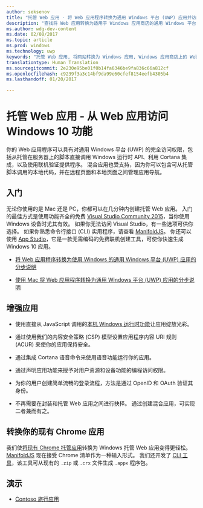 ```yaml
---
author: seksenov
title: "托管 Web 应用 - 将 Web 应用程序转换为通用 Windows 平台 (UWP) 应用并访问本机 Windows 10 功能"
description: "查找将 Web 应用转换为适用于 Windows 应用商店的通用 Windows 平台 (UWP) 应用的资源。"
ms.author: wdg-dev-content
ms.date: 02/08/2017
ms.topic: article
ms.prod: windows
ms.technology: uwp
keywords: "托管 Web 应用, 将网站转换为 Windows 应用, Windows 应用商店上的 Web 应用, 适用于 Windows 的 Chrome 应用"
translationtype: Human Translation
ms.sourcegitcommit: 2e230e95be01f0b14fa6346be9fa836c66a812cf
ms.openlocfilehash: c9239f3a3c14bf9da99e60cfef8154eefb4305b4
ms.lasthandoff: 01/20/2017

---
```


# <a name="hosted-web-apps---access-windows-10-features-from-your-web-app"></a>托管 Web 应用 - 从 Web 应用访问 Windows 10 功能

你的 Web 应用程序可以具有对通用 Windows 平台 (UWP) 的完全访问权限，包括从托管在服务器上的脚本直接调用 Windows 运行时 API、利用 Cortana 集成，以及使用联机验证提供程序。 混合应用也受支持，因为你可以包含可从托管脚本调用的本地代码，并在远程页面和本地页面之间管理应用导航。

## <a name="get-started"></a>入门

无论你使用的是 Mac 还是 PC，你都可以在几分钟内创建托管 Web 应用。 入门的最佳方式是使用功能齐全的免费 [Visual Studio Community 2015](https://www.visualstudio.com/vs/community/)，当你使用 Windows 设备时尤其有效。 如果你无法访问 Visual Studio，有一些选项可供你选择。 如果你熟悉命令行接口 (CLI) 实用程序，请查看 [ManifoldJS](http://manifoldjs.com/)。 你还可以使用 [App Studio](http://appstudio.windows.com/)，它是一款无需编码的免费联机创建工具，可使你快速生成 Windows 10 应用。

- [将 Web 应用程序转换为使用 Windows 的通用 Windows 平台 (UWP) 应用的分步说明](hwa-create-windows.md)

- [使用 Mac 将 Web 应用程序转换为通用 Windows 平台 (UWP) 应用的分步说明](hwa-create-mac.md)

## <a name="enhance-your-app"></a>增强应用

- 使用直接从 JavaScript 调用的[本机 Windows 运行时功能](hwa-access-features.md)让应用绽放光彩。

- 通过使用我们的内容安全策略 (CSP) 模型设置应用程序内容 URI 规则 (ACUR) 来使你的应用保持安全。

- 通过集成 Cortana 语音命令来使用语音功能运行你的应用。

- 通过声明应用功能来授予对用户资源和设备功能的编程访问权限。

- 为你的用户创建简单流畅的登录流程，方法是通过 OpenID 和 OAuth 验证其身份。

- 不再需要在封装和托管 Web 应用之间进行抉择。 通过创建混合应用，可实现二者兼而有之。

## <a name="convert-your-existing-chrome-app"></a>转换你的现有 Chrome 应用

我们使[将现有 Chrome 托管应用](hwa-chrome-conversion.md)转换为 Windows 托管 Web 应用变得更轻松。 [ManifoldJS](http://manifoldjs.com/) 现在接受 Chrome 清单作为一种输入形式。 我们还开发了 [CLI 工具](https://github.com/MicrosoftEdge/hwa-cli)，该工具可从现有的 `.zip` 或 `.crx` 文件生成 `.appx` 程序包。

## <a name="demos"></a>演示

- [Contoso 旅行应用](http://contosotravel.azurewebsites.net/)


